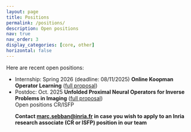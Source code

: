 ```yaml
---
layout: page
title: Positions
permalink: /positions/
description: Open positions
nav: true
nav_order: 3
display_categories: [core, other]
horizontal: false
---
```


<!-- pages/positions.md -->
<div class="positions">
Here are recent open positions:
<ul>
<li>Internship: Spring 2026 (deadline: 08/11/2025) <b>Online Koopman Operator Learning</b> (<a href="https://jordan-frecon.com/download/intership/2025-Intership-LabHC-Koopman.pdf">full proposal</a>)</li> 
  <li>Postdoc: Oct. 2025 <b>Unfolded Proximal Neural Operators
for Inverse Problems in Imaging</b> (<a href="https://jordan-frecon.com/download/postdoc/2025-Postdoc-LabHC-proxima.pdf">full proposal</a>)</li> 


<div class="danger-box-titled">
<span class="title">Open positions CR/ISFP</span>
<p><strong>Contact <a href="mailto:marc.sebban@inria.fr">marc.sebban@inria.fr</a> in case you wish to apply to an Inria research associate (CR or ISFP) position in our team</strong></p>
</div>
